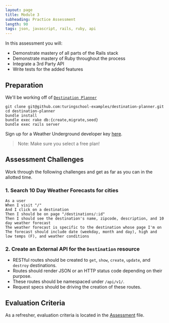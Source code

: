 ```yaml
---
layout: page
title: Module 3
subheading: Practice Assessment
length: 90
tags: json, javascript, rails, ruby, api
---
```


In this assessment you will:

*   Demonstrate mastery of all parts of the Rails stack
*   Demonstrate mastery of Ruby throughout the process
*   Integrate a 3rd Party API
*   Write tests for the added features

## Preparation

We'll be working off of [`Destination Planner`](https://github.com/turingschool-examples/destination-planner)

```
git clone git@github.com:turingschool-examples/destination-planner.git
cd destination-planner
bundle install
bundle exec rake db:{create,migrate,seed}
bundle exec rails server
```

Sign up for a Weather Underground developer key [here](https://www.wunderground.com/weather/api).
> Note: Make sure you select a free plan!

## Assessment Challenges

Work through the following challenges and get as far as you can in the allotted time.

### 1. Search 10 Day Weather Forecasts for cities

```
As a user
When I visit "/"
And I click on a destination
Then I should be on page "/destinations/:id"
Then I should see the destination's name, zipcode, description, and 10 day weather forecast
The weather forecast is specific to the destination whose page I'm on
The forecast should include date (weekday, month and day), high and low temps (F), and weather conditions
```

### 2. Create an External API for the `Destination` resource

-   RESTful routes should be created to `get`, `show`, `create`, `update`, and `destroy` destinations.
-   Routes should render JSON or an HTTP status code depending on their purpose.
-   These routes should be namespaced under `/api/v1/`.
-   Request specs should be driving the creation of these routes.

## Evaluation Criteria

As a refresher, evaluation criteria is located in the [Assessment](https://github.com/turingschool/lesson_plans/blob/master/ruby_03-professional_rails_applications/diagnostic.md#evaluation-criteria) file.
